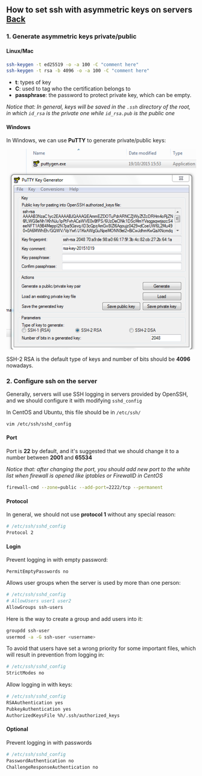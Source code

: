 ## How to set ssh with asymmetric keys on servers [Back](./qa.md)

### 1. Generate asymmetric keys **private/public**

#### Linux/Mac

```bash
ssh-keygen -t ed25519 -o -a 100 -C "comment here"
ssh-keygen -t rsa -b 4096 -o -a 100 -C "comment here"
```

- **t**: types of key
- **C**: used to tag who the certification belongs to
- **passphrase**: the password to protect private key, which can be empty.

*Notice that: In general, keys will be saved in the `.ssh` directory of the root, in which `id_rsa` is the private one while `id_rsa.pub` is the public one*

#### Windows

In Windows, we can use **PuTTY** to generate private/public keys:

<img src="./ssh-puttykey.png">

SSH-2 RSA is the default type of keys and number of bits should be **4096** nowadays.

### 2. Configure ssh on the server

Generally, servers will use SSH logging in servers provided by OpenSSH, and we should configure it with modifying `sshd_config`

In CentOS and Ubuntu, this file should be in `/etc/ssh/`

```bash
vim /etc/ssh/sshd_config
```

#### Port

Port is **22** by default, and it's suggested that we should change it to a number between **2001** and **65534**

*Notice that: after changing the port, you should add new port to the white list when firewall is opened like iptables or FirewallD in CentOS*

```bash
firewall-cmd --zone=public --add-port=2222/tcp --permanent
```

#### Protocol

In general, we should not use **protocol 1** without any special reason:

```bash
# /etc/ssh/sshd_config
Protocol 2
```

#### Login

Prevent logging in with empty password:

```
PermitEmptyPasswords no
```

Allows user groups when the server is used by more than one person:

```bash
# /etc/ssh/sshd_config
# AllowUsers user1 user2
AllowGroups ssh-users
```

Here is the way to create a group and add users into it:

```bash
groupdd ssh-user
usermod -a -G ssh-user <username>
```

To avoid that users have set a wrong priority for some important files, which will result in prevention from logging  in:

```bash
# /etc/ssh/sshd_config
StrictModes no
```

Allow logging in with keys:

```bash
# /etc/ssh/sshd_config
RSAAuthentication yes
PubkeyAuthentication yes
AuthorizedKeysFile %h/.ssh/authorized_keys
```

#### Optional

Prevent logging in with passwords

```bash
# /etc/ssh/sshd_config
PasswordAuthentication no
ChallengeResponseAuthentication no
```


